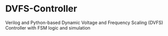 # DVFS-Controller
Verilog and Python-based Dynamic Voltage and Frequency Scaling (DVFS) Controller with FSM logic and simulation
